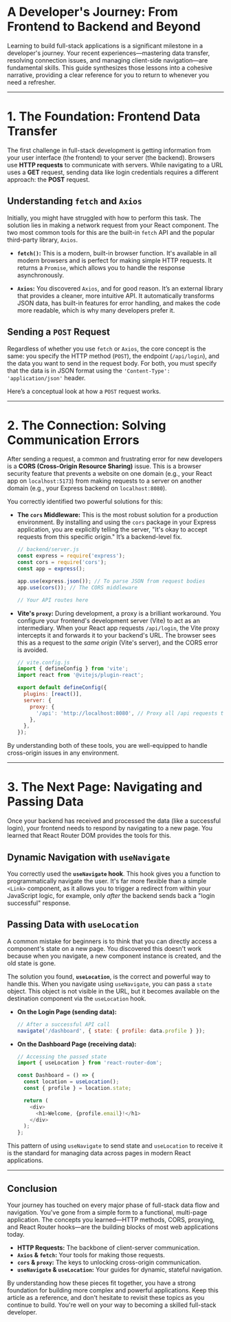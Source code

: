 
# **A Developer's Journey: From Frontend to Backend and Beyond**

Learning to build full-stack applications is a significant milestone in a developer's journey. Your recent experiences—mastering data transfer, resolving connection issues, and managing client-side navigation—are fundamental skills. This guide synthesizes those lessons into a cohesive narrative, providing a clear reference for you to return to whenever you need a refresher.

-----

# **1. The Foundation: Frontend Data Transfer**

The first challenge in full-stack development is getting information from your user interface (the frontend) to your server (the backend). Browsers use **HTTP requests** to communicate with servers. While navigating to a URL uses a **GET** request, sending data like login credentials requires a different approach: the **POST** request.

## **Understanding `fetch` and `Axios`**

Initially, you might have struggled with how to perform this task. The solution lies in making a network request from your React component. The two most common tools for this are the built-in `fetch` API and the popular third-party library, `Axios`.

  - **`fetch()`:** This is a modern, built-in browser function. It's available in all modern browsers and is perfect for making simple HTTP requests. It returns a `Promise`, which allows you to handle the response asynchronously.

  - **`Axios`:** You discovered `Axios`, and for good reason. It’s an external library that provides a cleaner, more intuitive API. It automatically transforms JSON data, has built-in features for error handling, and makes the code more readable, which is why many developers prefer it.

## **Sending a `POST` Request**

Regardless of whether you use `fetch` or `Axios`, the core concept is the same: you specify the HTTP method (`POST`), the endpoint (`/api/login`), and the data you want to send in the request body. For both, you must specify that the data is in JSON format using the `'Content-Type': 'application/json'` header.

Here’s a conceptual look at how a `POST` request works.

-----

# **2. The Connection: Solving Communication Errors**

After sending a request, a common and frustrating error for new developers is a **CORS (Cross-Origin Resource Sharing)** issue. This is a browser security feature that prevents a website on one domain (e.g., your React app on `localhost:5173`) from making requests to a server on another domain (e.g., your Express backend on `localhost:8080`).

You correctly identified two powerful solutions for this:

  - **The `cors` Middleware:** This is the most robust solution for a production environment. By installing and using the `cors` package in your Express application, you are explicitly telling the server, "It's okay to accept requests from this specific origin." It’s a backend-level fix.

    ```javascript
    // backend/server.js
    const express = require('express');
    const cors = require('cors');
    const app = express();

    app.use(express.json()); // To parse JSON from request bodies
    app.use(cors()); // The CORS middleware

    // Your API routes here
    ```

  - **Vite's `proxy`:** During development, a proxy is a brilliant workaround. You configure your frontend's development server (Vite) to act as an intermediary. When your React app requests `/api/login`, the Vite proxy intercepts it and forwards it to your backend's URL. The browser sees this as a request to the *same origin* (Vite's server), and the CORS error is avoided.

    ```javascript
    // vite.config.js
    import { defineConfig } from 'vite';
    import react from '@vitejs/plugin-react';

    export default defineConfig({
      plugins: [react()],
      server: {
        proxy: {
          '/api': 'http://localhost:8080', // Proxy all /api requests to your backend
        },
      },
    });
    ```

By understanding both of these tools, you are well-equipped to handle cross-origin issues in any environment.

-----

# **3. The Next Page: Navigating and Passing Data**

Once your backend has received and processed the data (like a successful login), your frontend needs to respond by navigating to a new page. You learned that React Router DOM provides the tools for this.

## **Dynamic Navigation with `useNavigate`**

You correctly used the **`useNavigate` hook**. This hook gives you a function to programmatically navigate the user. It's far more flexible than a simple `<Link>` component, as it allows you to trigger a redirect from within your JavaScript logic, for example, only *after* the backend sends back a "login successful" response.

## **Passing Data with `useLocation`**

A common mistake for beginners is to think that you can directly access a component's state on a new page. You discovered this doesn't work because when you navigate, a new component instance is created, and the old state is gone.

The solution you found, **`useLocation`**, is the correct and powerful way to handle this. When you navigate using `useNavigate`, you can pass a `state` object. This object is not visible in the URL, but it becomes available on the destination component via the `useLocation` hook.

  - **On the Login Page (sending data):**

    ```javascript
    // After a successful API call
    navigate('/dashboard', { state: { profile: data.profile } });
    ```

  - **On the Dashboard Page (receiving data):**

    ```javascript
    // Accessing the passed state
    import { useLocation } from 'react-router-dom';

    const Dashboard = () => {
      const location = useLocation();
      const { profile } = location.state;

      return (
        <div>
          <h1>Welcome, {profile.email}!</h1>
        </div>
      );
    };
    ```

This pattern of using `useNavigate` to send state and `useLocation` to receive it is the standard for managing data across pages in modern React applications.

-----

## **Conclusion**

Your journey has touched on every major phase of full-stack data flow and navigation. You've gone from a simple form to a functional, multi-page application. The concepts you learned—HTTP methods, CORS, proxying, and React Router hooks—are the building blocks of most web applications today.

  - **HTTP Requests:** The backbone of client-server communication.
  - **`Axios` & `fetch`:** Your tools for making those requests.
  - **`cors` & `proxy`:** The keys to unlocking cross-origin communication.
  - **`useNavigate` & `useLocation`:** Your guides for dynamic, stateful navigation.

By understanding how these pieces fit together, you have a strong foundation for building more complex and powerful applications. Keep this article as a reference, and don't hesitate to revisit these topics as you continue to build. You're well on your way to becoming a skilled full-stack developer.